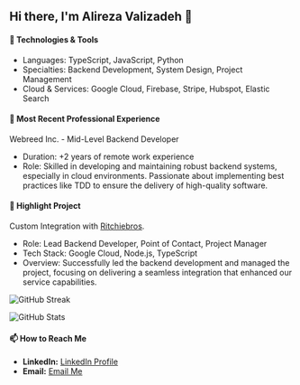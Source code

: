 ## Hi there, I'm Alireza Valizadeh 👋

#### 🔧 Technologies & Tools
- Languages: TypeScript, JavaScript, Python
- Specialties: Backend Development, System Design, Project Management
- Cloud & Services: Google Cloud, Firebase, Stripe, Hubspot, Elastic Search

#### 💼 Most Recent Professional Experience
Webreed Inc. - Mid-Level Backend Developer
- Duration: +2 years of remote work experience
- Role: Skilled in developing and maintaining robust backend systems, especially in cloud environments. Passionate about implementing best practices like TDD to ensure the delivery of high-quality software.

#### 🌟 Highlight Project
Custom Integration with [Ritchiebros](https://www.google.com/search?sca_esv=585281359&rlz=1C1GCEA_enIR902IR902&sxsrf=AM9HkKnfh5ZT9F5qeBqQBQLq-bb3lFW_CA:1700933909669&q=Ritchie+Bros&tbm=isch&source=lnms&sa=X&ved=2ahUKEwixqOLL2N-CAxV4hIkEHSw-CtgQ0pQJegQIDRAB&biw=1440&bih=751&dpr=1#imgrc=azeWeSTRB-bfeM).
- Role: Lead Backend Developer, Point of Contact, Project Manager
- Tech Stack: Google Cloud, Node.js, TypeScript
- Overview: Successfully led the backend development and managed the project, focusing on delivering a seamless integration that enhanced our service capabilities.


![GitHub Streak](https://streak-stats.demolab.com?user=Alireza-Valizadeh&theme=youtube-dark&border_radius=4&date_format=M%20j%5B%2C%20Y%5D&exclude_days=Fri&border=FFFFFF)

![GitHub Stats](https://github-stats-alpha.vercel.app/api?username=Alireza-Valizadeh&cc=000&tc=fff&ic=fff&bc=000)

#### 📫 How to Reach Me
- **LinkedIn:** [LinkedIn Profile](https://www.linkedin.com/in/alireza-valizadeh-771786233)
- **Email:** [Email Me](mailto:ali.valizadeh.dev@gmail.com)
